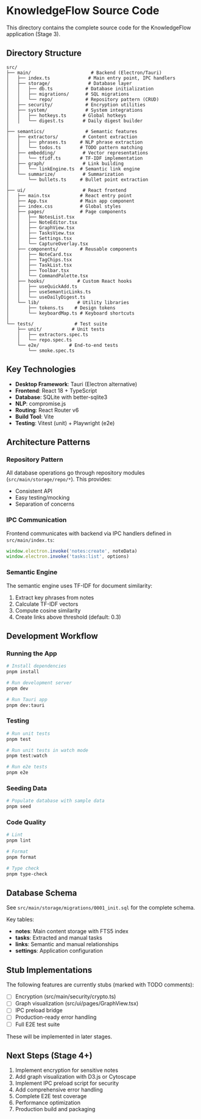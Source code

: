 # KnowledgeFlow Source Code

This directory contains the complete source code for the KnowledgeFlow application (Stage 3).

## Directory Structure

```
src/
├── main/                      # Backend (Electron/Tauri)
│   ├── index.ts              # Main entry point, IPC handlers
│   ├── storage/              # Database layer
│   │   ├── db.ts            # Database initialization
│   │   ├── migrations/      # SQL migrations
│   │   └── repo/            # Repository pattern (CRUD)
│   ├── security/            # Encryption utilities
│   ├── system/              # System integrations
│   │   ├── hotkeys.ts      # Global hotkeys
│   │   └── digest.ts       # Daily digest builder
│
├── semantics/               # Semantic features
│   ├── extractors/         # Content extraction
│   │   ├── phrases.ts     # NLP phrase extraction
│   │   └── todos.ts       # TODO pattern matching
│   ├── embedding/          # Vector representations
│   │   └── tfidf.ts       # TF-IDF implementation
│   ├── graph/              # Link building
│   │   └── linkEngine.ts  # Semantic link engine
│   └── summarize/          # Summarization
│       └── bullets.ts     # Bullet point extraction
│
├── ui/                     # React frontend
│   ├── main.tsx           # React entry point
│   ├── App.tsx            # Main app component
│   ├── index.css          # Global styles
│   ├── pages/             # Page components
│   │   ├── NotesList.tsx
│   │   ├── NoteEditor.tsx
│   │   ├── GraphView.tsx
│   │   ├── TasksView.tsx
│   │   ├── Settings.tsx
│   │   └── CaptureOverlay.tsx
│   ├── components/        # Reusable components
│   │   ├── NoteCard.tsx
│   │   ├── TagChips.tsx
│   │   ├── TaskList.tsx
│   │   ├── Toolbar.tsx
│   │   └── CommandPalette.tsx
│   ├── hooks/            # Custom React hooks
│   │   ├── useQuickAdd.ts
│   │   ├── useSemanticLinks.ts
│   │   └── useDailyDigest.ts
│   └── lib/              # Utility libraries
│       ├── tokens.ts    # Design tokens
│       └── keyboardMap.ts # Keyboard shortcuts
│
└── tests/               # Test suite
    ├── unit/           # Unit tests
    │   ├── extractors.spec.ts
    │   └── repo.spec.ts
    └── e2e/           # End-to-end tests
        └── smoke.spec.ts
```

## Key Technologies

- **Desktop Framework**: Tauri (Electron alternative)
- **Frontend**: React 18 + TypeScript
- **Database**: SQLite with better-sqlite3
- **NLP**: compromise.js
- **Routing**: React Router v6
- **Build Tool**: Vite
- **Testing**: Vitest (unit) + Playwright (e2e)

## Architecture Patterns

### Repository Pattern
All database operations go through repository modules (`src/main/storage/repo/*`). This provides:
- Consistent API
- Easy testing/mocking
- Separation of concerns

### IPC Communication
Frontend communicates with backend via IPC handlers defined in `src/main/index.ts`:
```typescript
window.electron.invoke('notes:create', noteData)
window.electron.invoke('tasks:list', options)
```

### Semantic Engine
The semantic engine uses TF-IDF for document similarity:
1. Extract key phrases from notes
2. Calculate TF-IDF vectors
3. Compute cosine similarity
4. Create links above threshold (default: 0.3)

## Development Workflow

### Running the App
```bash
# Install dependencies
pnpm install

# Run development server
pnpm dev

# Run Tauri app
pnpm dev:tauri
```

### Testing
```bash
# Run unit tests
pnpm test

# Run unit tests in watch mode
pnpm test:watch

# Run e2e tests
pnpm e2e
```

### Seeding Data
```bash
# Populate database with sample data
pnpm seed
```

### Code Quality
```bash
# Lint
pnpm lint

# Format
pnpm format

# Type check
pnpm type-check
```

## Database Schema

See `src/main/storage/migrations/0001_init.sql` for the complete schema.

Key tables:
- **notes**: Main content storage with FTS5 index
- **tasks**: Extracted and manual tasks
- **links**: Semantic and manual relationships
- **settings**: Application configuration

## Stub Implementations

The following features are currently stubs (marked with TODO comments):
- [ ] Encryption (src/main/security/crypto.ts)
- [ ] Graph visualization (src/ui/pages/GraphView.tsx)
- [ ] IPC preload bridge
- [ ] Production-ready error handling
- [ ] Full E2E test suite

These will be implemented in later stages.

## Next Steps (Stage 4+)

1. Implement encryption for sensitive notes
2. Add graph visualization with D3.js or Cytoscape
3. Implement IPC preload script for security
4. Add comprehensive error handling
5. Complete E2E test coverage
6. Performance optimization
7. Production build and packaging
